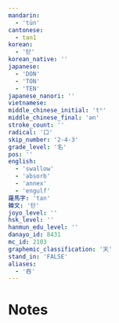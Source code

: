 ```yaml
---
mandarin:
  - 'tūn'
cantonese:
  - tan1
korean:
  - '탄'
korean_native: ''
japanese:
  - 'DON'
  - 'TON'
  - 'TEN'
japanese_nanori: ''
vietnamese:
middle_chinese_initial: 'tʰ'
middle_chinese_final: 'ən'
stroke_count: ''
radical: '口'
skip_number: '2-4-3'
grade_level: '名'
pos: ''
english:
  - 'swallow'
  - 'absorb'
  - 'annex'
  - 'engulf'
羅馬字: 'tan'
韓文: '탄'
joyo_level: ''
hsk_level: ''
hanmun_edu_level: ''
danayo_id: 8431
mc_id: 2103
graphemic_classification: '天'
stand_in: 'FALSE'
aliases:
  - '吞'
---
```


# Notes
